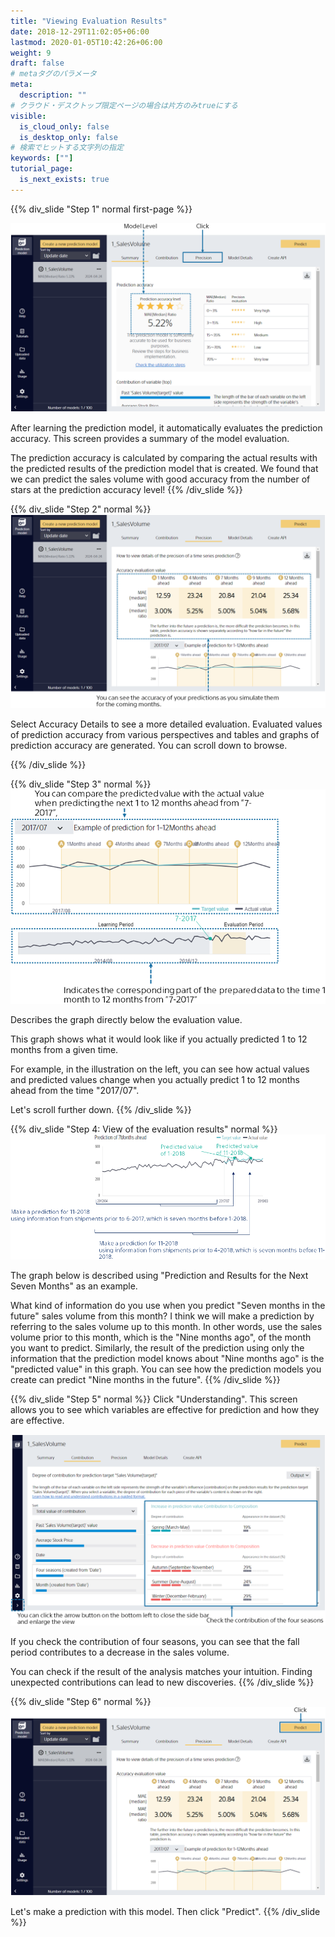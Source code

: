 ```yaml
---
title: "Viewing Evaluation Results"
date: 2018-12-29T11:02:05+06:00
lastmod: 2020-01-05T10:42:26+06:00
weight: 9
draft: false
# metaタグのパラメータ
meta:
  description: ""
# クラウド・デスクトップ限定ページの場合は片方のみtrueにする
visible:
  is_cloud_only: false
  is_desktop_only: false
# 検索でヒットする文字列の指定
keywords: [""]
tutorial_page:
  is_next_exists: true
---
```


{{% div_slide "Step 1" normal first-page %}}

![](../img_en/t_slide10.png)

After learning the prediction model, it automatically evaluates the prediction accuracy. This screen provides a summary of the model evaluation.

The prediction accuracy is calculated by comparing the actual results with the predicted results of the prediction model that is created.
We found that we can predict the sales volume with good accuracy from the number of stars at the prediction accuracy level!
{{% /div_slide %}}

{{% div_slide "Step 2" normal %}}
![](../img_en/t_slide11.png)

Select Accuracy Details to see a more detailed evaluation.
Evaluated values of prediction accuracy from various perspectives and tables and graphs of prediction accuracy are generated.
You can scroll down to browse.

{{% /div_slide %}}

{{% div_slide "Step 3" normal %}}
![](../img_en/t_slide12.png)

Describes the graph directly below the evaluation value.

This graph shows what it would look like if you actually predicted 1 to 12 months from a given time.

For example, in the illustration on the left, you can see how actual values and predicted values change when you actually predict 1 to 12 months ahead from the time "2017/07".

Let's scroll further down.
{{% /div_slide %}}

{{% div_slide "Step 4: View of the evaluation results" normal %}}
![](../img_en/t_slide13.png)

The graph below is described using "Prediction and Results for the Next Seven Months" as an example.

What kind of information do you use when you predict "Seven months in the future" sales volume from this month? I think we will make a prediction by referring to the sales volume up to this month. In other words, use the sales volume prior to this month, which is the "Nine months ago", of the month you want to predict.
Similarly, the result of the prediction using only the information that the prediction model knows about "Nine months ago" is the "predicted value" in this graph.
You can see how the prediction models you create can predict "Nine months in the future".
{{% /div_slide %}}


{{% div_slide "Step 5" normal %}}
Click "Understanding".
This screen allows you to see which variables are effective for prediction and how they are effective.

![](../img_en/t_slide14.png)

If you check the contribution of four seasons, you can see that the fall period contributes to a decrease in the sales volume.

You can check if the result of the analysis matches your intuition. Finding unexpected contributions can lead to new discoveries.
{{% /div_slide %}}

{{% div_slide "Step 6" normal %}}
![](../img_en/t_slide15.png)

Let's make a prediction with this model.
Then click "Predict".
{{% /div_slide %}}
